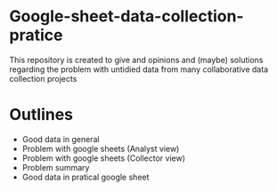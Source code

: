 # Google-sheet-data-collection-pratice
This repository is created to give and opinions and (maybe) solutions regarding the problem with untidied data from many collaborative data collection projects

# Outlines
- Good data in general
- Problem with google sheets (Analyst view)
- Problem with google sheets (Collector view)
- Problem summary
- Good data in pratical google sheet
